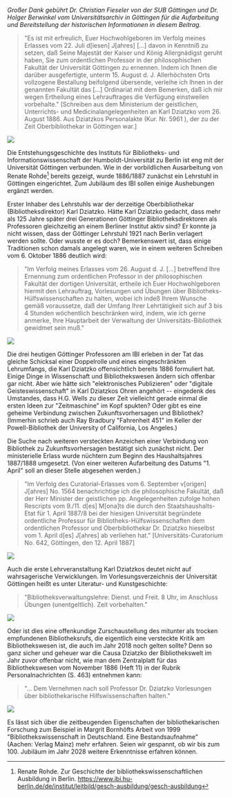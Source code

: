
*Großer Dank gebührt Dr. Christian Fieseler von der SUB Göttingen und
Dr. Holger Berwinkel vom Universitätsarchiv in Göttingen für die
Aufarbeitung und Bereitstellung der historischen Informationen in diesem
Beitrag.*

> "Es ist mit erfreulich, Euer Hochwohlgeboren im Verfolg meines
> Erlasses vom 22. Juli d\[iesen\] J\[ahres\] \[...\] davon in Kenntniß
> zu setzen, daß Seine Majestät der Kaiser und König Allergnädigst
> geruht haben, Sie zum ordentlichen Professor in der philosophischen
> Fakultät der Universität Göttingen zu ernennen. Indem ich Ihnen die
> darüber ausgefertigte, unterm 15. August d. J. Allerhöchsten Orts
> vollzogene Bestallung beifolgend übersende, verleihe ich Ihnen in der
> genannten Fakultät das \[\...\] Ordinariat mit dem Bemerken, daß ich
> mir wegen Ertheilung eines Lehrauftrages die Verfügung einstweilen
> vorbehalte." \[Schreiben aus dem Ministerium der geistlichen,
> Unterrichts- und Medicinalangelegenheiten an Karl Dziatzko vom 26.
> August 1886. Aus Dziatzkos Personalakte (Kur. Nr. 5961 ), der zu der
> Zeit Oberbibliothekar in Göttingen war.\]

![](img/image1.jpg)

Die Entstehungsgeschichte des Instituts für Bibliotheks- und
Informationswissenschaft der Humboldt-Universität zu Berlin ist eng mit
der Universität Göttingen verbunden. Wie in der vorbildlichen
Ausarbeitung von Renate Rohde[^1]
bereits gezeigt, wurde 1886/1887 zunächst ein Lehrstuhl in Göttingen
eingerichtet. Zum Jubiläum des IBI sollen einige Aushebungen ergänzt
werden.

Erster Inhaber des Lehrstuhls war der derzeitige Oberbibliothekar
(Bibliotheksdirektor) Karl Dziatzko. Hätte Karl Dziatzko gedacht, dass
mehr als 125 Jahre später drei Generationen Göttinger
Bibliotheksdirektoren als Professoren gleichzeitig an einem Berliner
Institut aktiv sind? Er konnte ja nicht wissen, dass der Göttinger
Lehrstuhl 1921 nach Berlin verlagert werden sollte. Oder wusste er es
doch? Bemerkenswert ist, dass einige Traditionen schon damals angelegt
waren, wie in einem weiteren Schreiben vom 6. Oktober 1886 deutlich
wird:

> "Im Verfolg meines Erlasses vom 26. August d. J. \[...\] betreffend
> Ihre Ernennung zum ordentlichen Professor in der philosophischen
> Fakultät der dortigen Universität, ertheile ich Euer Hochwohlgeboren
> hiermit den Lehrauftrag, Vorlesungen und Übungen über
> Bibliotheks-Hülfswissenschaften zu halten, wobei ich indeß Ihrem
> Wunsche gemäß voraussetze, daß der Umfang Ihrer Lehrtätigkeit sich auf
> 3 bis 4 Stunden wöchentlich beschränken wird, indem, wie ich gerne
> anmerke, Ihre Hauptarbeit der Verwaltung der Universitäts-Bibliothek
> gewidmet sein muß."

![](img/image2.jpg)

Die drei heutigen Göttinger Professoren am IBI erleben in der Tat das
gleiche Schicksal einer Doppelrolle und eines eingeschränkten
Lehrumfangs, die Karl Dziatzko offensichtlich bereits 1886 formuliert
hat. Einige Dinge in Wissenschaft und Bibliothekswesen ändern sich
offenbar gar nicht. Aber wie hätte sich "elektronisches Publizieren"
oder "digitale Geisteswissenschaft" in Karl Dziatzkos Ohren angehört --
eingedenk des Umstandes, dass H.G. Wells zu dieser Zeit vielleicht
gerade einmal die ersten Ideen zur "Zeitmaschine" im Kopf spukten? Oder
gibt es eine geheime Verbindung zwischen Zukunftsvorhersagen und
Bibliothek? (Immerhin schrieb auch Ray Bradbury "Fahrenheit 451" im
Keller der Powell-Bibliothek der University of California, Los Angeles.)

Die Suche nach weiteren versteckten Anzeichen einer Verbindung von
Bibliothek zu Zukunftsvorhersagen bestätigt sich zunächst nicht. Der
ministerielle Erlass wurde nüchtern zum Beginn des Haushaltsjahres
1887/1888 umgesetzt. (Von einer weiteren Aufarbeitung des Datums "1.
April" soll an dieser Stelle abgesehen werden.)

> "Im Verfolg des Curatorial-Erlasses vom 6. September v\[origen\]
> J\[ahres\] No. 1564 benachrichtige ich die philosophische Fakultät,
> daß der Herr Minister der geistlichen pp. Angelegenheiten zufolge
> hohen Rescripts vom 9./11. d\[es\] M\[ona\]ts die durch den
> Staatshaushalts-Etat für 1. April 1887/8 bei der hiesigen Universität
> begründete ordentliche Professur für Bibliotheks-Hülfswissenschaften
> dem ordentlichen Professor und Oberbibliothekar Dr. Dziatzko hieselbst
> vom 1. April d\[es\] J\[ahres\] ab verliehen hat."
> \[Universitäts-Curatorium No. 642, Göttingen, den 12. April 1887\]

![](img/image3.jpg)

Auch die erste Lehrveranstaltung Karl Dziatzkos deutet nicht auf
wahrsagerische Verwicklungen. Im Vorlesungsverzeichnis der Universität
Göttingen heißt es unter Literatur- und Kunstgeschichte:

> "Bibliotheksverwaltungslehre: Dienst. und Freit. 8 Uhr, im Anschluss
> Übungen (unentgeltlich). Zeit vorbehalten."

![](img/image4.jpg)

Oder ist dies eine offenkundige Zurschaustellung des mitunter als
trocken empfundenen Bibliotheksrufs, die eigentlich eine versteckte
Kritik am Bibliothekswesen ist, die auch im Jahr 2018 noch gelten
sollte? Denn so ganz sicher und geheuer war die Causa Dziatzko der
Bibliothekswelt im Jahr zuvor offenbar nicht, wie man dem Zentralplatt
für das Bibliothekswesen vom November 1886 (Heft 11) in der Rubrik
Personalnachrichten (S. 463) entnehmen kann:

> "\... Dem Vernehmen nach soll Professor Dr. Dziatzko Vorlesungen über
> bibliothekarische Hilfswissenschaften halten."

![](img/image5.jpg)

Es lässt sich über die zeitbeugenden Eigenschaften der
bibliothekarischen Forschung zum Beispiel in Margrit Bornhöfts Arbeit
von 1999 "Bibliothekswissenschaft in Deutschland. Eine Bestandsaufnahme"
(Aachen: Verlag Mainz) mehr erfahren. Seien wir gespannt, ob wir bis zum
100. Jubiläum im Jahr 2028 weitere Erkenntnisse erfahren können.

[^1]: Renate Rohde. Zur Geschichte der bibliothekswissenschaftlichen Ausbildung in Berlin. <https://www.ibi.hu-berlin.de/de/institut/leitbild/gesch-ausbildung/gesch-ausbildung>

